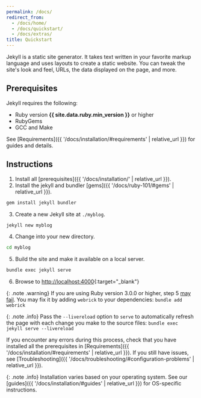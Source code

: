```yaml
---
permalink: /docs/
redirect_from:
  - /docs/home/
  - /docs/quickstart/
  - /docs/extras/
title: Quickstart
---
```

Jekyll is a static site generator. It takes text written in your favorite
markup language and uses layouts to create a static website. You can tweak
the site's look and feel, URLs, the data displayed on the page, and more.

## Prerequisites

Jekyll requires the following:

* Ruby version **{{ site.data.ruby.min_version }}** or higher
* RubyGems
* GCC and Make

See [Requirements]({{ '/docs/installation/#requirements' | relative_url }})
for guides and details.

## Instructions

1. Install all [prerequisites]({{ '/docs/installation/' | relative_url }}).
2. Install the jekyll and bundler [gems]({{ '/docs/ruby-101/#gems' |
   relative_url }}).
```sh
gem install jekyll bundler
```
3. Create a new Jekyll site at `./myblog`.
```sh
jekyll new myblog
```
4. Change into your new directory.
```sh
cd myblog
```
5. Build the site and make it available on a local server.
```sh
bundle exec jekyll serve
```
6. Browse to
   [http://localhost:4000](http://localhost:4000){:target="_blank"}

{: .note .warning} If you are using Ruby version 3.0.0 or higher, step 5
[may fail](https://github.com/github/pages-gem/issues/752). You may fix it
by adding `webrick` to your dependencies: `bundle add webrick`

{: .note .info} Pass the `--livereload` option to `serve` to automatically
refresh the page with each change you make to the source files: `bundle exec
jekyll serve --livereload`


If you encounter any errors during this process, check that you have
installed all the prerequisites in [Requirements]({{
'/docs/installation/#requirements' | relative_url }}).  If you still have
issues, see [Troubleshooting]({{
'/docs/troubleshooting/#configuration-problems' | relative_url }}).

{: .note .info} Installation varies based on your operating system. See our
[guides]({{ '/docs/installation/#guides' | relative_url }}) for OS-specific
instructions.
